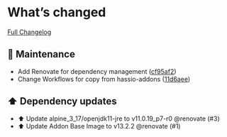 # What’s changed
[Full Changelog](https://github.com/erdnaxela02/addon-sharry-dependency-less/compare/v1.2.0...v1.3.0)

## 🧰 Maintenance
- Add Renovate for dependency management ([cf95af2](https://github.com/erdnaxela02/addon-sharry-dependency-less/commit/cf95af232861a6f856034052b2bbf98a12f4fe54))
- Change Workflows for copy from hassio-addons ([11d6aee](https://github.com/erdnaxela02/addon-sharry-dependency-less/commit/11d6aee79670731be5a37ac51a2d1b5f1390b527))

## ⬆️ Dependency updates
- ⬆️ Update alpine_3_17/openjdk11-jre to v11.0.19_p7-r0 @renovate (#3)
- ⬆️ Update Addon Base Image to v13.2.2 @renovate (#1)
